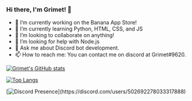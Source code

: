 ### Hi there, I'm Grimet! 👋

- 🔭 I’m currently working on the Banana App Store!
- 🌱 I’m currently learning Python, HTML, CSS, and JS
- 👯 I’m looking to collaborate on anything!
- 🤔 I’m looking for help with Node.js
- 💬 Ask me about Discord bot development.
- 📫 How to reach me: You can contact me on discord at Grimet#9620.

[![Grimet's GitHub stats](https://github-readme-stats.vercel.app/api?username=Grimet14&theme=cobalt)](https://github.com/anuraghazra/github-readme-stats)

[![Top Langs](https://github-readme-stats.vercel.app/api/top-langs/?username=Grimet14&layout=compact&theme=cobalt)](https://github.com/anuraghazra/github-readme-stats)

[![Discord Presence](https://lanyard.cnrad.dev/api/id:)](https://discord.com/users/502692278033317888)

